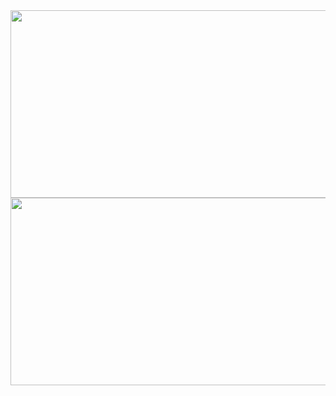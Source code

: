 
<img src="https://github.com/thisiskartikgupta/EduLabs-Team-Cyphers-HopHacks20/blob/master/README%20files/1.png" height=300 width=820/>
<img src="https://github.com/thisiskartikgupta/EduLabs-Team-Cyphers-HopHacks20/blob/master/README%20files/2.png" height=300 width=820/>
